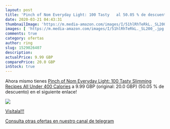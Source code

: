 ```yaml
---
layout: post
title: 'Pinch of Nom Everyday Light: 100 Tasty   al 50.05 % de descuento'
date: 2020-03-21 04:43:31
thumbnailImage: 'https://m.media-amazon.com/images/I/51hlRhTeRkL._SL200_.jpg'
images: [ 'https://m.media-amazon.com/images/I/51hlRhTeRkL._SL200_.jpg' ]
comments: true
category: ofertas
author: ring
slug: 1529026407
description:
actualPrice: 9.99 GBP
comparePrice: 20.0 GBP
inStock: true
---
```


Ahora mismo tienes [Pinch of Nom Everyday Light: 100 Tasty  Slimming Recipes All Under 400 Calories](https://www.amazon.com/dp/1529026407/?tag=redken08-20) a 9.99 GBP (original: 20.0 GBP) (50.05 %  de descuento) en el siguiente enlace!

[![](https://m.media-amazon.com/images/I/51hlRhTeRkL._SL200_.jpg)](https://www.amazon.com/dp/1529026407/?tag=redken08-20)

[Visítala!!!](https://www.amazon.com/dp/1529026407/?tag=redken08-20)

[Consulta otras ofertas en nuestro canal de telegram](https://t.me/s/ofertas25)
